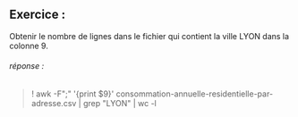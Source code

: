 ## Exercice : 

Obtenir le nombre de lignes dans le fichier qui contient la ville LYON dans la colonne 9.






###### réponse : 

> ! awk -F";" '{print $9}' consommation-annuelle-residentielle-par-adresse.csv | grep "LYON" | wc -l
